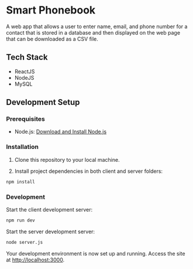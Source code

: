 # Smart Phonebook

A web app that allows a user to enter name, email, and phone number for a contact that is stored in a database and then displayed on the web page that can be downloaded as a CSV file. 

## Tech Stack

* ReactJS
* NodeJS
* MySQL

## Development Setup

### Prerequisites

- Node.js: [Download and Install Node.js](https://nodejs.org/)

### Installation

1. Clone this repository to your local machine.

2. Install project dependencies in both client and server folders:

```bash
npm install
```

### Development

Start the client development server:

```bash
npm run dev
```

Start the server development server:

```bash
node server.js
```

Your development environment is now set up and running. Access the site at [http://localhost:3000](http://localhost:3000).

